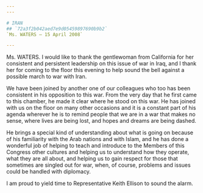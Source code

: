 ```yaml
---
---

# IRAN
## `72a3f2b042aed7e9d05459897690b9b2`
`Ms. WATERS — 15 April 2008`

---
```



Ms. WATERS. I would like to thank the gentlewoman from California for 
her consistent and persistent leadership on this issue of war in Iraq, 
and I thank her for coming to the floor this evening to help sound the 
bell against a possible march to war with Iran.

We have been joined by another one of our colleagues who too has been 
consistent in his opposition to this war. From the very day that he 
first came to this chamber, he made it clear where he stood on this 
war. He has joined with us on the floor on many other occasions and it 
is a constant part of his agenda wherever he is to remind people that 
we are in a war that makes no sense, where lives are being lost, and 
hopes and dreams are being dashed.

He brings a special kind of understanding about what is going on 
because of his familiarity with the Arab nations and with Islam, and he 
has done a wonderful job of helping to teach and introduce to the 
Members of this Congress other cultures and helping us to understand 
how they operate, what they are all about, and helping us to gain 
respect for those that sometimes are singled out for war, when, of 
course, problems and issues could be handled with diplomacy.

I am proud to yield time to Representative Keith Ellison to sound the 
alarm.

